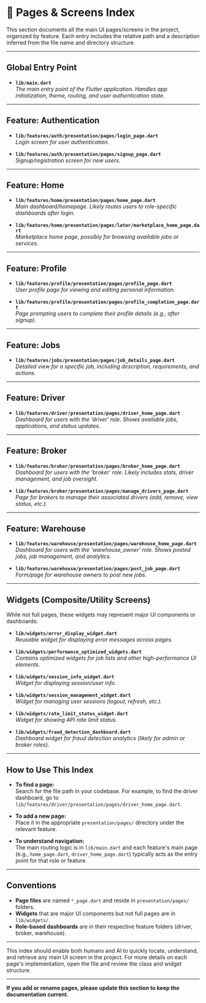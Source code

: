 # 📄 Pages & Screens Index

This section documents all the main UI pages/screens in the project, organized by feature. Each entry includes the relative path and a description inferred from the file name and directory structure.

---

## **Global Entry Point**

- **`lib/main.dart`**  
  *The main entry point of the Flutter application. Handles app initialization, theme, routing, and user authentication state.*

---

## **Feature: Authentication**

- **`lib/features/auth/presentation/pages/login_page.dart`**  
  *Login screen for user authentication.*

- **`lib/features/auth/presentation/pages/signup_page.dart`**  
  *Signup/registration screen for new users.*

---

## **Feature: Home**

- **`lib/features/home/presentation/pages/home_page.dart`**  
  *Main dashboard/homepage. Likely routes users to role-specific dashboards after login.*

- **`lib/features/home/presentation/pages/later/marketplace_home_page.dart`**  
  *Marketplace home page, possibly for browsing available jobs or services.*

---

## **Feature: Profile**

- **`lib/features/profile/presentation/pages/profile_page.dart`**  
  *User profile page for viewing and editing personal information.*

- **`lib/features/profile/presentation/pages/profile_completion_page.dart`**  
  *Page prompting users to complete their profile details (e.g., after signup).*

---

## **Feature: Jobs**

- **`lib/features/jobs/presentation/pages/job_details_page.dart`**  
  *Detailed view for a specific job, including description, requirements, and actions.*

---

## **Feature: Driver**

- **`lib/features/driver/presentation/pages/driver_home_page.dart`**  
  *Dashboard for users with the 'driver' role. Shows available jobs, applications, and status updates.*

---

## **Feature: Broker**

- **`lib/features/broker/presentation/pages/broker_home_page.dart`**  
  *Dashboard for users with the 'broker' role. Likely includes stats, driver management, and job oversight.*

- **`lib/features/broker/presentation/pages/manage_drivers_page.dart`**  
  *Page for brokers to manage their associated drivers (add, remove, view status, etc.).*

---

## **Feature: Warehouse**

- **`lib/features/warehouse/presentation/pages/warehouse_home_page.dart`**  
  *Dashboard for users with the 'warehouse_owner' role. Shows posted jobs, job management, and analytics.*

- **`lib/features/warehouse/presentation/pages/post_job_page.dart`**  
  *Form/page for warehouse owners to post new jobs.*

---

## **Widgets (Composite/Utility Screens)**

While not full pages, these widgets may represent major UI components or dashboards:

- **`lib/widgets/error_display_widget.dart`**  
  *Reusable widget for displaying error messages across pages.*

- **`lib/widgets/performance_optimized_widgets.dart`**  
  *Contains optimized widgets for job lists and other high-performance UI elements.*

- **`lib/widgets/session_info_widget.dart`**  
  *Widget for displaying session/user info.*

- **`lib/widgets/session_management_widget.dart`**  
  *Widget for managing user sessions (logout, refresh, etc.).*

- **`lib/widgets/rate_limit_status_widget.dart`**  
  *Widget for showing API rate limit status.*

- **`lib/widgets/fraud_detection_dashboard.dart`**  
  *Dashboard widget for fraud detection analytics (likely for admin or broker roles).*

---

## **How to Use This Index**

- **To find a page:**  
  Search for the file path in your codebase. For example, to find the driver dashboard, go to `lib/features/driver/presentation/pages/driver_home_page.dart`.

- **To add a new page:**  
  Place it in the appropriate `presentation/pages/` directory under the relevant feature.

- **To understand navigation:**  
  The main routing logic is in `lib/main.dart` and each feature's main page (e.g., `home_page.dart`, `driver_home_page.dart`) typically acts as the entry point for that role or feature.

---

## **Conventions**

- **Page files** are named `*_page.dart` and reside in `presentation/pages/` folders.
- **Widgets** that are major UI components but not full pages are in `lib/widgets/`.
- **Role-based dashboards** are in their respective feature folders (driver, broker, warehouse).

---

This index should enable both humans and AI to quickly locate, understand, and retrieve any main UI screen in the project. For more details on each page's implementation, open the file and review the class and widget structure.

---

**If you add or rename pages, please update this section to keep the documentation current.**
